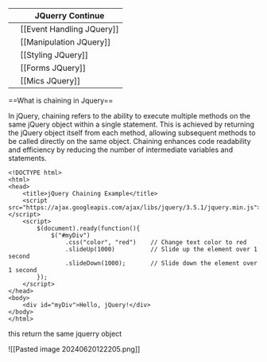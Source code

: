 
|     | JQuerry Continue          |
| --- | ------------------------- |
|     | [[Event Handling JQuery]] |
|     | [[Manipulation JQuery]]   |
|     | [[Styling JQuery]]        |
|     | [[Forms JQuery]]          |
|     | [[Mics JQuery]]           |
==What is chaining in Jquery==

In jQuery, chaining refers to the ability to execute multiple methods on the same jQuery object within a single statement. This is achieved by returning the jQuery object itself from each method, allowing subsequent methods to be called directly on the same object. Chaining enhances code readability and efficiency by reducing the number of intermediate variables and statements.

```Js
<!DOCTYPE html>
<html>
<head>
    <title>jQuery Chaining Example</title>
    <script src="https://ajax.googleapis.com/ajax/libs/jquery/3.5.1/jquery.min.js"></script>
    <script>
        $(document).ready(function(){
            $("#myDiv")
                .css("color", "red")    // Change text color to red
                .slideUp(1000)          // Slide up the element over 1 second
                .slideDown(1000);       // Slide down the element over 1 second
        });
    </script>
</head>
<body>
    <div id="myDiv">Hello, jQuery!</div>
</body>
</html>

```

this return the same jquerry object

![[Pasted image 20240620122205.png]]
